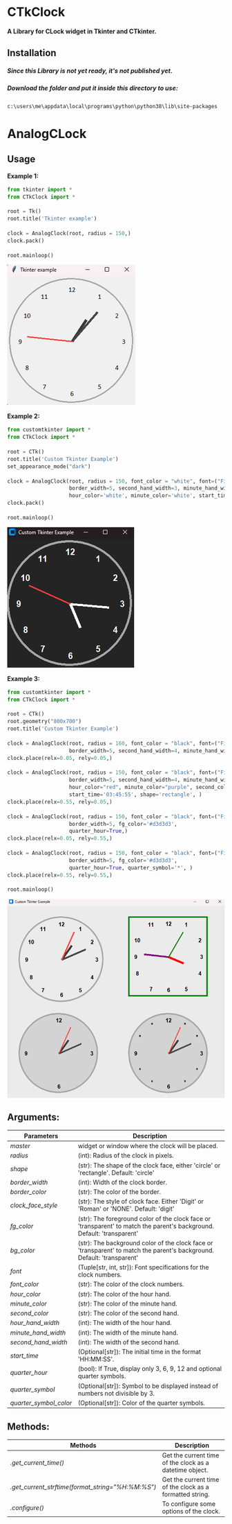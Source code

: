 # CTkClock
**A Library for CLock widget in Tkinter and CTkinter.**

## Installation
##### Since this Library is not yet ready, it's not published yet.
##### Download the folder and put it inside this directory to use:
`c:\users\me\appdata\local\programs\python\python38\lib\site-packages`

# AnalogCLock

## Usage

**Example 1:**
```python
from tkinter import *
from CTkClock import *

root = Tk()
root.title('Tkinter example')

clock = AnalogClock(root, radius = 150,)
clock.pack()

root.mainloop()
```
![Example 1](https://github.com/Arthur-101/CTkClock/blob/main/Images/example%20clock1.png)

**Example 2:**
```python
from customtkinter import *
from CTkClock import *

root = CTk()
root.title('Custom Tkinter Example')
set_appearance_mode("dark")

clock = AnalogClock(root, radius = 150, font_color = "white", font=("Fira Code", 15, "bold"),
                    border_width=5, second_hand_width=3, minute_hand_width=5, hour_hand_width=7, 
                    hour_color='white', minute_color='white', start_time='05:15:49')
clock.pack()

root.mainloop()
```
![Example 2](https://github.com/Arthur-101/CTkClock/blob/main/Images/example%20clock2.png)

**Example 3:**
```python
from customtkinter import *
from CTkClock import *

root = CTk()
root.geometry("800x700")
root.title('Custom Tkinter Example')

clock = AnalogClock(root, radius = 160, font_color = "black", font=("Fira Code", 15, "bold"),
                    border_width=5, second_hand_width=4, minute_hand_width=6, hour_hand_width=8, )
clock.place(relx=0.05, rely=0.05,)

clock = AnalogClock(root, radius = 150, font_color = "black", font=("Fira Code", 15, "bold"), border_color='#008000',
                    border_width=5, second_hand_width=4, minute_hand_width=6, hour_hand_width=8,
                    hour_color="red", minute_color="purple", second_color="green", 
                    start_time='03:45:55', shape='rectangle', )
clock.place(relx=0.55, rely=0.05,)

clock = AnalogClock(root, radius = 150, font_color = "black", font=("Fira Code", 15, "bold"),
                    border_width=5, fg_color='#d3d3d3', 
                    quarter_hour=True,)
clock.place(relx=0.05, rely=0.55,)

clock = AnalogClock(root, radius = 150, font_color = "black", font=("Fira Code", 15, "bold"),
                    border_width=5, fg_color='#d3d3d3', 
                    quarter_hour=True, quarter_symbol='*', )
clock.place(relx=0.55, rely=0.55,)

root.mainloop()
```
![Example 3](https://github.com/Arthur-101/CTkClock/blob/main/Images/example%20clock3.png)

## Arguments:

  | Parameters  | Description  |
  | --------  | -----------  |
  | _master_  | widget or window where the clock will be placed.  |
  | _radius_  | (int): Radius of the clock in pixels.  |
  | _shape_  | (str): The shape of the clock face, either 'circle' or 'rectangle'. Default: 'circle'  |
  | _border_width_  | (int): Width of the clock border.  |
  | _border_color_  | (str): The color of the border.  |
  | _clock_face_style_  | (str): The style of clock face. Either 'Digit' or 'Roman' or 'NONE'. Default: 'digit'  |
  | _fg_color_  | (str): The foreground color of the clock face or 'transparent' to match the parent's background. Default: 'transparent'  |
  | _bg_color_  | (str): The background color of the clock face or 'transparent' to match the parent's background. Default: 'transparent'  |
  | _font_  | (Tuple[str, int, str]): Font specifications for the clock numbers.  |
  | _font_color_  | (str): The color of the clock numbers.  |
  | _hour_color_  | (str): The color of the hour hand.  |
  | _minute_color_  | (str): The color of the minute hand.  |
  | _second_color_  | (str): The color of the second hand.  |
  |  _hour_hand_width_  | (int): The width of the hour hand.  |
  | _minute_hand_width_  | (int): The width of the minute hand.  |
  | _second_hand_width_  | (int): The width of the second hand.  |
  | _start_time_  | (Optional[str]): The initial time in the format 'HH:MM:SS'.  |
  | _quarter_hour_  | (bool): If True, display only 3, 6, 9, 12 and optional quarter symbols.  |
  | _quarter_symbol_  | (Optional[str]): Symbol to be displayed instead of numbers not divisible by 3.  |
  | _quarter_symbol_color_  | (Optional[str]): Color of the quarter symbols.  |

## Methods:
  | Methods  | Description  |
  | -------  | -----------  |
  | _.get_current_time()_  |  Get the current time of the clock as a datetime object.  |
  | _.get_current_strftime(format_string="%H:%M:%S")_  | Get the current time of the clock as a formatted string.  |
  | _.configure()_  | To configure some options of the clock.  |

